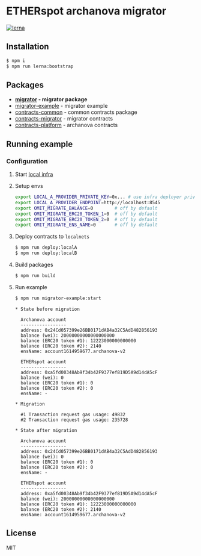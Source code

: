 # ETHERspot archanova migrator

[![lerna](https://img.shields.io/badge/maintained%20with-lerna-cc00ff.svg)](https://lerna.js.org/)

## Installation

```bash
$ npm i
$ npm run lerna:bootstrap
```

## Packages

* **[migrator](./packages/migrator) - migrator package**
* [migrator-example](./packages/migrator-example) - migrator example
* [contracts-common](./packages/contracts-common) - common contracts package
* [contracts-migrator](./packages/contracts-migrator) - migrator contracts
* [contracts-platform](./packages/contracts-platform) - archanova contracts

## Running example

### Configuration

1. Start [local infra](https://github.com/etherspot/etherspot-infra)
2. Setup envs
   ```bash
   export LOCAL_A_PROVIDER_PRIVATE_KEY=0x... # use infra deployer private key
   export LOCAL_A_PROVIDER_ENDPOINT=http://localhost:8545
   export OMIT_MIGRATE_BALANCE=0        # off by default
   export OMIT_MIGRATE_ERC20_TOKEN_1=0  # off by default
   export OMIT_MIGRATE_ERC20_TOKEN_2=0  # off by default
   export OMIT_MIGRATE_ENS_NAME=0       # off by default
   ```
3. Deploy contracts to `localnets`
   ```bash
   $ npm run deploy:localA
   $ npm run deploy:localB
   ```
4. Build packages
   ```bash
   $ npm run build
   ```
5. Run example
   ```bash
   $ npm run migrator-example:start
   ```

   ```
   * State before migration
   
     Archanova account
     -----------------
     address: 0x24Cd057399e26BB0171dAB4a32C5AdD482856193
     balance (wei): 20000000000000000000
     balance (ERC20 token #1): 12223000000000000
     balance (ERC20 token #2): 2140
     ensName: account1614959677.archanova-v2
   
     ETHERspot account
     -----------------
     address: 0xa5fd00348Ab9f34b42F9377ef819D5A9d14dA5cF
     balance (wei): 0
     balance (ERC20 token #1): 0
     balance (ERC20 token #2): 0
     ensName: -
   
   * Migration
   
     #1 Transaction request gas usage: 49832
     #2 Transaction request gas usage: 235728
   
   * State after migration
   
     Archanova account
     -----------------
     address: 0x24Cd057399e26BB0171dAB4a32C5AdD482856193
     balance (wei): 0
     balance (ERC20 token #1): 0
     balance (ERC20 token #2): 0
     ensName: -
   
     ETHERspot account
     -----------------
     address: 0xa5fd00348Ab9f34b42F9377ef819D5A9d14dA5cF
     balance (wei): 20000000000000000000
     balance (ERC20 token #1): 12223000000000000
     balance (ERC20 token #2): 2140
     ensName: account1614959677.archanova-v2
   ```

## License

MIT
